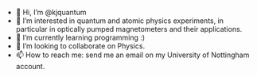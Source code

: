 - 👋 Hi, I’m @kjquantum
- 👀 I’m interested in quantum and atomic physics experiments, in particular in optically pumped magnetometers and their applications.
- 🌱 I’m currently learning programming :)
- 💞️ I’m looking to collaborate on Physics.
- 📫 How to reach me: send me an email on my University of Nottingham account.

<!---
kjquantum/kjquantum is a ✨ special ✨ repository because its `README.md` (this file) appears on your GitHub profile.
You can click the Preview link to take a look at your changes.
--->
